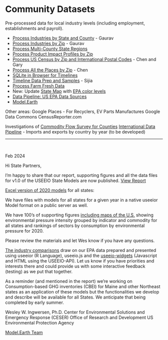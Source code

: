 # Community Datasets

Pre-processed data for local industry levels (including employment, establishments and payroll).

- [Process Industries by State and County](process/python/bea) - Gaurav
- [Process Industries by Zip](process/naics/) - Gaurav
- [Process Multi-County State Regions](us/edd/)
- [Process Product Impact Profiles by Zip](/io/template/feed/)
- [Process US Census by Zip and International Postal Codes](/zip/io/#zip=10001) - Chen and Gary
- [Process All the Places by Zip](/places) - Chen
- [SQLite in Browser for Timelines](/data-pipeline/timelines/sqlite/)
- [Timeline Data Prep and Samples](/data-pipeline/timelines/prep/all/) - Sijia
- [Process Farm Fresh Data](process/python/farmfresh/)
- New: Update [State Map](#geoview=country) with [EPA color levels](https://figshare.com/collections/USEEIO_State_Models_v1_0_-_Supporting_Figures/7041473)
- [Data Pipeline: US EPA Data Sources](/data-pipeline/)
- [Model.Earth](https://model.earth)
<!-- [Imputation for NAICS Using Machine Learning](/machine-learning/)-->

Other areas:
Google Places - For Recyclers, EV Parts Manufactures
Google Data Commons
CensusReporter.com

Investigations of [Commodity Flow Survey for Counties](https://github.com/modelearth/commodity-flow-survey)
[International Data Pipeline](../data-pipeline/international) - Imports and exports by country by year (to be developed)  

<!--   
[Zipcode files with employment levels](https://github.com/modelearth/community-data/tree/master/us/zipcodes/naics) - Includes nunber of Establishments and Employees 
-->

---
<br>

Feb 2024

Hi State Partners,

I’m happy to share that our report, supporting figures and all the data files for v1.0 of the USEEIO State Models are now published. [View Report](https://cfpub.epa.gov/si/si_public_record_Report.cfm?dirEntryId=360453&Lab=CESER)

[Excel version of 2020 models](http://doi.org/10.23719/1530076) for all states:

We have files with models for all states for a given year in a native useeior Model format on a public server as well.

We have 100’s of supporting figures [including maps of the U.S.](https://doi.org/10.6084/m9.figshare.c.7041473) showing environmental pressure intensity grouped by indicator and commodity for all states and rankings of sectors by consumption by environmental pressure for 2020.

Please review the materials and let Wes know if you have any questions.
 
[The industry comparisons](../localsite/info/) draw on our EPA data prepared and presented using useeior (R Language),  useeio.js and the [useeio-widgets](../io/charts/) (Javascript and HTML using the USEEIO-API). Let us know if you have priorities and interests there and could provide us with some interactive feedback (testing) as we put that together.

As a reminder (and mentioned in the report) we’re working on Consumption-based GHG inventories (CBEI) for Maine and other Northeast states as an application of these models but the functionalities we develop and describe will be available for all States. We anticipate that being completed by early summer. 
 

Wesley W. Ingwersen, Ph.D.
Center for Environmental Solutions and Emergency Response (CESER)
Office of Research and Development
US Environmental Protection Agency

[Model.Earth Team](../io/team/)